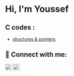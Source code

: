 <h1>Hi, I'm Youssef</h1>

<h2>C codes : </h2>


  - [structures & pointers](https://github.com/Yelazhar/DirectoryLab)




<h2> 🤳 Connect with me:</h2>



[<img align="left" alt="JoshMadakor | LinkedIn" width="22px" src="https://cdn.jsdelivr.net/npm/simple-icons@v3/icons/linkedin.svg" />][linkedin]
[<img align="left" alt="JoshMadakor | Instagram" width="22px" src="https://cdn.jsdelivr.net/npm/simple-icons@v3/icons/instagram.svg" />][instagram]


[instagram]: https://www.instagram.com/youssefel.azhar/
[linkedin]: https://www.linkedin.com/in/youssef-el-azhar-b5a5b2271/

<!--

